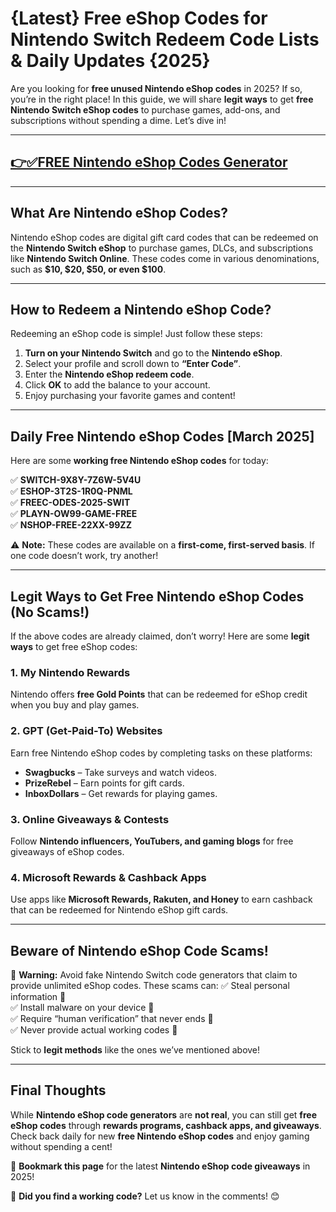 # **{Latest} Free eShop Codes for Nintendo Switch Redeem Code Lists & Daily Updates {2025}**

Are you looking for **free unused Nintendo eShop codes** in 2025? If so, you’re in the right place! In this guide, we will share **legit ways** to get **free Nintendo Switch eShop codes** to purchase games, add-ons, and subscriptions without spending a dime. Let’s dive in!

---
## [👉✅FREE Nintendo eShop Codes Generator](https://codesloot.com/)
---

## **What Are Nintendo eShop Codes?**
Nintendo eShop codes are digital gift card codes that can be redeemed on the **Nintendo Switch eShop** to purchase games, DLCs, and subscriptions like **Nintendo Switch Online**. These codes come in various denominations, such as **$10, $20, $50, or even $100**.

---

## **How to Redeem a Nintendo eShop Code?**
Redeeming an eShop code is simple! Just follow these steps:

1. **Turn on your Nintendo Switch** and go to the **Nintendo eShop**.
2. Select your profile and scroll down to **“Enter Code”**.
3. Enter the **Nintendo eShop redeem code**.
4. Click **OK** to add the balance to your account.
5. Enjoy purchasing your favorite games and content!

---

## **Daily Free Nintendo eShop Codes [March 2025]**
Here are some **working free Nintendo eShop codes** for today:

✅ **SWITCH-9X8Y-7Z6W-5V4U**  
✅ **ESHOP-3T2S-1R0Q-PNML**  
✅ **FREEC-ODES-2025-SWIT**  
✅ **PLAYN-OW99-GAME-FREE**  
✅ **NSHOP-FREE-22XX-99ZZ**  

⚠️ **Note:** These codes are available on a **first-come, first-served basis**. If one code doesn’t work, try another!

---

## **Legit Ways to Get Free Nintendo eShop Codes (No Scams!)**
If the above codes are already claimed, don’t worry! Here are some **legit ways** to get free eShop codes:

### **1. My Nintendo Rewards**  
Nintendo offers **free Gold Points** that can be redeemed for eShop credit when you buy and play games.

### **2. GPT (Get-Paid-To) Websites**  
Earn free Nintendo eShop codes by completing tasks on these platforms:
- **Swagbucks** – Take surveys and watch videos.
- **PrizeRebel** – Earn points for gift cards.
- **InboxDollars** – Get rewards for playing games.

### **3. Online Giveaways & Contests**  
Follow **Nintendo influencers, YouTubers, and gaming blogs** for free giveaways of eShop codes.

### **4. Microsoft Rewards & Cashback Apps**  
Use apps like **Microsoft Rewards, Rakuten, and Honey** to earn cashback that can be redeemed for Nintendo eShop gift cards.

---

## **Beware of Nintendo eShop Code Scams!**
🚨 **Warning:** Avoid fake Nintendo Switch code generators that claim to provide unlimited eShop codes. These scams can:
✅ Steal personal information 🚫  
✅ Install malware on your device 🚫  
✅ Require “human verification” that never ends 🚫  
✅ Never provide actual working codes 🚫  

Stick to **legit methods** like the ones we’ve mentioned above!

---

## **Final Thoughts**
While **Nintendo eShop code generators** are **not real**, you can still get **free eShop codes** through **rewards programs, cashback apps, and giveaways**. Check back daily for new **free Nintendo eShop codes** and enjoy gaming without spending a cent!

🔔 **Bookmark this page** for the latest **Nintendo eShop code giveaways** in 2025!

💬 **Did you find a working code?** Let us know in the comments! 😊
